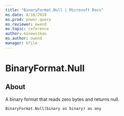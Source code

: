 ```yaml
---
title: "BinaryFormat.Null | Microsoft Docs"
ms.date: 4/16/2018
ms.prod: power-query
ms.reviewer: owend
ms.topic: reference
author: minewiskan
ms.author: owend
manager: kfile
---
```

# BinaryFormat.Null

  
## About  
A binary format that reads zero bytes and returns null.  
  
```  
BinaryFormat.Null(binary as binary) as any  
```  
